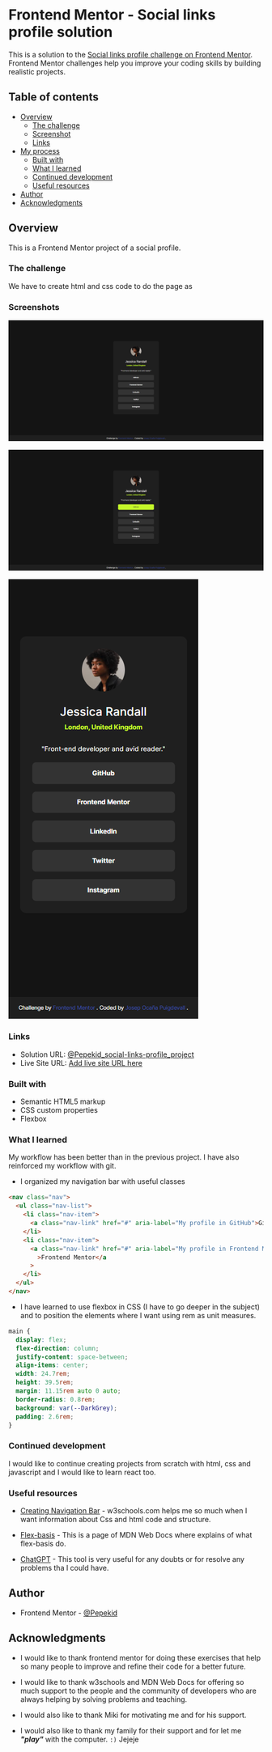 # Frontend Mentor - Social links profile solution

This is a solution to the [Social links profile challenge on Frontend Mentor](https://www.frontendmentor.io/challenges/social-links-profile-UG32l9m6dQ). Frontend Mentor challenges help you improve your coding skills by building realistic projects.

## Table of contents

- [Overview](#overview)
  - [The challenge](#the-challenge)
  - [Screenshot](#screenshot)
  - [Links](#links)
- [My process](#my-process)
  - [Built with](#built-with)
  - [What I learned](#what-i-learned)
  - [Continued development](#continued-development)
  - [Useful resources](#useful-resources)
- [Author](#author)
- [Acknowledgments](#acknowledgments)

## Overview

This is a Frontend Mentor project of a social profile.

### The challenge

We have to create html and css code to do the page as

### Screenshots

![My desktop screenshot](Fireshot-desktop.png?raw=true)

![My active screenshot](Fireshot-active-states.png?raw=true)

![My mobile screenshot](/Fireshot-mobile.png?raw=true)

### Links

- Solution URL: [@Pepekid_social-links-profile_project](https://github.com/Pepekid/frontendMentor-social-links-profile-main)
- Live Site URL: [Add live site URL here](https://glowing-duckanoo-0c80df.netlify.app/)

### Built with

- Semantic HTML5 markup
- CSS custom properties
- Flexbox

### What I learned

My workflow has been better than in the previous project.
I have also reinforced my workflow with git.

- I organized my navigation bar with useful classes

```html
<nav class="nav">
  <ul class="nav-list">
    <li class="nav-item">
      <a class="nav-link" href="#" aria-label="My profile in GitHub">GitHub</a>
    </li>
    <li class="nav-item">
      <a class="nav-link" href="#" aria-label="My profile in Frontend Mentor"
        >Frontend Mentor</a
      >
    </li>
  </ul>
</nav>
```

- I have learned to use flexbox in CSS (I have to go deeper in the subject) and to position the elements where I want using rem as unit measures.

```css
main {
  display: flex;
  flex-direction: column;
  justify-content: space-between;
  align-items: center;
  width: 24.7rem;
  height: 39.5rem;
  margin: 11.15rem auto 0 auto;
  border-radius: 0.8rem;
  background: var(--DarkGrey);
  padding: 2.6rem;
}
```

### Continued development

I would like to continue creating projects from scratch with html, css and javascript and I would like to learn react too.

### Useful resources

- [Creating Navigation Bar](https://www.w3schools.com/css/css_navbar.asp) - w3schools.com helps me so much when I want information about Css and html code and structure.

- [Flex-basis](https://developer.mozilla.org/es/docs/Web/CSS/flex-basis) - This is a page of MDN Web Docs where explains of what flex-basis do.

- [ChatGPT](https://chat.openai.com/) - This tool is very useful for any doubts or for resolve any problems tha I could have.

## Author

- Frontend Mentor - [@Pepekid](https://www.frontendmentor.io/profile/Pepekid)

## Acknowledgments

- I would like to thank frontend mentor for doing these exercises that help so many people to improve and refine their code for a better future.
- I would like to thank w3schools and MDN Web Docs for offering so much support to the people and the community of developers who are always helping by solving problems and teaching.

- I would also like to thank Miki for motivating me and for his support.

- I would also like to thank my family for their support and for let me **_"play"_** with the computer. `:)` Jejeje
